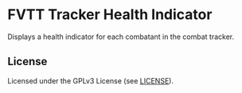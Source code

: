 # FVTT Tracker Health Indicator

Displays a health indicator for each combatant in the combat tracker.

## License

Licensed under the GPLv3 License (see [LICENSE](LICENSE)).
